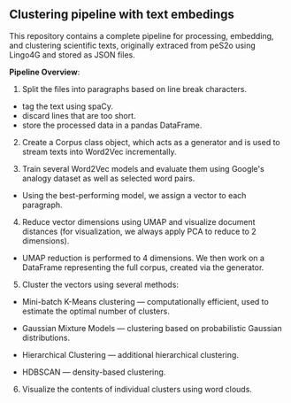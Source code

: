 ## Clustering pipeline with text embedings
This repository contains a complete pipeline for processing, embedding, and clustering scientific texts, originally extraced from peS2o using Lingo4G and stored as JSON files.

**Pipeline Overview**:
1) Split the files into paragraphs based on line break characters.
  * tag the text using spaCy.
  * discard lines that are too short.
  * store the processed data in a pandas DataFrame.

2) Create a Corpus class object, which acts as a generator and is used to stream texts into Word2Vec incrementally.

3) Train several Word2Vec models and evaluate them using Google's analogy dataset as well as selected word pairs.

  * Using the best-performing model, we assign a vector to each paragraph.

4) Reduce vector dimensions using UMAP and visualize document distances (for visualization, we always apply PCA to reduce to 2 dimensions).

  * UMAP reduction is performed to 4 dimensions. We then work on a DataFrame representing the full corpus, created via the generator.

5) Cluster the vectors using several methods:

  * Mini-batch K-Means clustering — computationally efficient, used to estimate the optimal number of clusters.

  * Gaussian Mixture Models — clustering based on probabilistic Gaussian distributions.

  * Hierarchical Clustering — additional hierarchical clustering.

  * HDBSCAN — density-based clustering.

6) Visualize the contents of individual clusters using word clouds.
